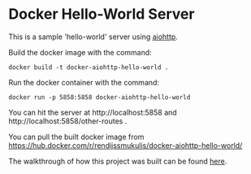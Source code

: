 # Docker Hello-World Server

This is a sample 'hello-world' server using [aiohttp](aiohttp.readthedocs.io).

Build the docker image with the command:

```
docker build -t docker-aiohttp-hello-world .
```

Run the docker container with the command:

```
docker run -p 5858:5858 docker-aiohttp-hello-world
```

You can hit the server at http://localhost:5858 and http://localhost:5858/other-routes .  

You can pull the built docker image from https://hub.docker.com/r/rendijssmukulis/docker-aiohttp-hello-world/

The walkthrough of how this project was built can be found [here](http://codevoid.io/building-a-hello-world-docker-image-for-a-python-service.html).

